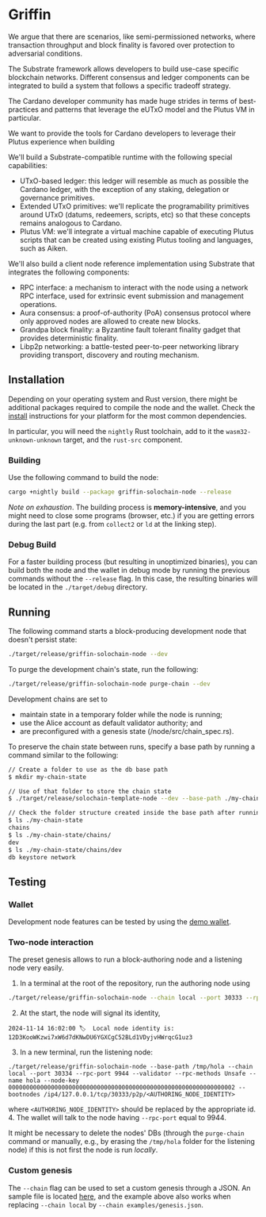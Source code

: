# Griffin

We argue that there are scenarios, like semi-permissioned networks, where transaction throughput and block finality is favored over protection to adversarial conditions.

The Substrate framework allows developers to build use-case specific blockchain networks. Different consensus and ledger components can be integrated to build a system that follows a specific tradeoff strategy.

The Cardano developer community has made huge strides in terms of best-practices and patterns that leverage the eUTxO model and the Plutus VM in particular.

We want to provide the tools for Cardano developers to leverage their Plutus experience when building

We'll build a Substrate-compatible runtime with the following special capabilities:

- UTxO-based ledger: this ledger will resemble as much as possible the Cardano ledger, with the exception of any staking, delegation or governance primitives.
- Extended UTxO primitives: we'll replicate the programability primitives around UTxO (datums, redeemers, scripts, etc) so that these concepts remains analogous to Cardano.
- Plutus VM: we'll integrate a virtual machine capable of executing Plutus scripts that can be created using existing Plutus tooling and languages, such as Aiken.

We'll also build a client node reference implementation using Substrate that integrates the following components:

- RPC interface: a mechanism to interact with the node using a network RPC interface, used for extrinsic event submission and management operations.
- Aura consensus: a proof-of-authority (PoA) consensus protocol where only approved nodes are allowed to create new blocks.
- Grandpa block finality: a Byzantine fault tolerant finality gadget that provides deterministic finality.
- Libp2p networking: a battle-tested peer-to-peer networking library providing transport, discovery and routing mechanism.


## Installation

Depending on your operating system and Rust version, there might be additional packages required to compile the node and the wallet. Check the [install](https://docs.substrate.io/install/) instructions for your platform for the most common dependencies.

In particular, you will need the `nightly` Rust toolchain, add to it the `wasm32-unknown-unknown` target, and the `rust-src` component.

### Building

Use the following command to build the node:

```bash
cargo +nightly build --package griffin-solochain-node --release
```

*Note on exhaustion*. The building process is **memory-intensive**, and you might need to close some programs (browser, etc.) if you are getting errors during the last part (e.g. from `collect2` or `ld` at the linking step).

### Debug Build

For a faster building process (but resulting in unoptimized binaries), you can build both the node and the wallet in debug mode by running the previous commands without the `--release` flag. In this case, the resulting binaries will be located in the `./target/debug` directory.

## Running

The following command starts a block-producing development node that doesn't persist state:

```bash
./target/release/griffin-solochain-node --dev
```

To purge the development chain's state, run the following:

```bash
./target/release/griffin-solochain-node purge-chain --dev
```

Development chains are set to 

- maintain state in a temporary folder while the node is running;
- use the Alice account as default validator authority; and
- are preconfigured with a genesis state (/node/src/chain_spec.rs).


To preserve the chain state between runs, specify a base path by running a command similar to the following:

```bash
// Create a folder to use as the db base path
$ mkdir my-chain-state

// Use of that folder to store the chain state
$ ./target/release/solochain-template-node --dev --base-path ./my-chain-state/

// Check the folder structure created inside the base path after running the chain
$ ls ./my-chain-state
chains
$ ls ./my-chain-state/chains/
dev
$ ls ./my-chain-state/chains/dev
db keystore network
```

## Testing

### Wallet

Development node features can be tested by using the [demo wallet](https://github.com/txpipe/griffin/tree/main/wallet#demo-utxo-wallet).

### Two-node interaction

The preset genesis allows to run a block-authoring node and a listening node very easily.

1. In a terminal at the root of the repository, run the authoring node using

  ```bash
  ./target/release/griffin-solochain-node --chain local --port 30333 --rpc-port 9945 --rpc-methods Unsafe --alice
  ```
2. At the start, the node will signal its identity,

  ```
  2024-11-14 16:02:00 🏷  Local node identity is: 12D3KooWKzwi7xW6d7dKNwDU6YGXCgC52BLd1VDyjvHWrqcG1uz3
  ```
3. In a new terminal, run the listening node:

  ```
  ./target/release/griffin-solochain-node --base-path /tmp/hola --chain local --port 30334 --rpc-port 9944 --validator --rpc-methods Unsafe --name hola --node-key 0000000000000000000000000000000000000000000000000000000000000002 --bootnodes /ip4/127.0.0.1/tcp/30333/p2p/<AUTHORING_NODE_IDENTITY>
  ```
  
  where `<AUTHORING_NODE_IDENTITY>` should be replaced by the appropriate id.
4. The wallet will talk to the node having `--rpc-port` equal to 9944.

It might be necessary to delete the nodes' DBs (through the `purge-chain` command or manually, e.g., by erasing the `/tmp/hola` folder for the listening node) if this is not first the node is run *locally*.

### Custom genesis

The `--chain` flag can be used to set a custom genesis through a JSON. An sample file is located [here](https://github.com/txpipe/griffin/blob/main/examples/genesis.json), and the example above also works when replacing `--chain local` by `--chain examples/genesis.json`.

